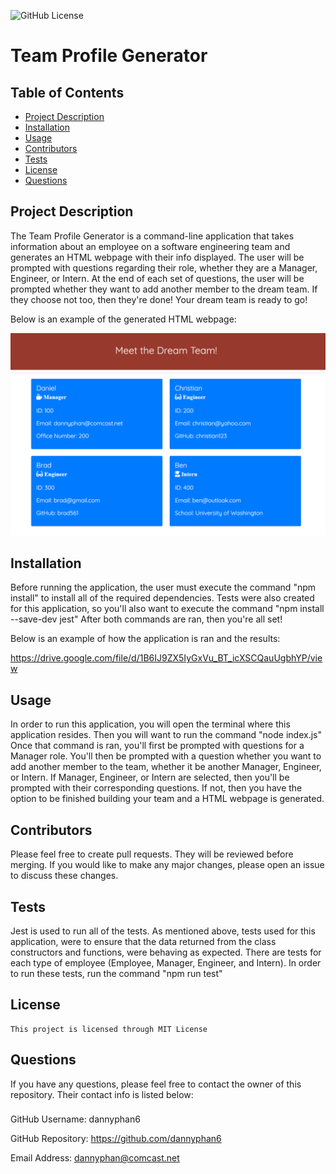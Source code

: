   ![GitHub License](https://img.shields.io/badge/License-MIT%20License-blue.svg)
  # Team Profile Generator
  ## Table of Contents 
  * [Project Description](#description)
  * [Installation](#installation)
  * [Usage](#usage)
  * [Contributors](#contributors)
  * [Tests](#tests)
  * [License](#license)
  * [Questions](#questions)

  ## Project Description
  The Team Profile Generator is a command-line application that takes information about an employee on a software engineering team and generates an HTML webpage with their info displayed. The user will be prompted with questions regarding their role, whether they are a Manager, Engineer, or Intern. At the end of each set of questions, the user will be prompted whether they want to add another member to the dream team.  If they choose not too, then they're done! Your dream team is ready to go! 

  Below is an example of the generated HTML webpage:

  ![Team Profile Generator](./assets/images/team-profile-generator.png)

  ## Installation
  Before running the application, the user must execute the command "npm install" to install all of the required dependencies. Tests were also created for this application, so you'll also want to execute the command "npm install --save-dev jest" After both commands are ran, then you're all set!

  Below is an example of how the application is ran and the results:

  https://drive.google.com/file/d/1B6IJ9ZX5IyGxVu_BT_icXSCQauUgbhYP/view

  ## Usage
  In order to run this application, you will open the terminal where this application resides. Then you will want to run the command "node index.js" Once that command is ran, you'll first be prompted with questions for a Manager role. You'll then be prompted with a question whether you want to add another member to the team, whether it be another Manager, Engineer, or Intern. If Manager, Engineer, or Intern are selected, then you'll be prompted with their corresponding questions. If not, then you have the option to be finished building your team and a HTML webpage is generated.
  
  ## Contributors
  Please feel free to create pull requests. They will be reviewed before merging. If you would like to make any major changes, please open an issue to discuss these changes.
  
  ## Tests
  Jest is used to run all of the tests. As mentioned above, tests used for this application, were to ensure that the data returned from the class constructors and functions, were behaving as expected. There are tests for each type of employee (Employee, Manager, Engineer, and Intern). In order to run these tests, run the command "npm run test"
  
  ## License
    This project is licensed through MIT License 

  ## Questions
  If you have any questions, please feel free to contact the owner of this repository. Their contact info is listed below:

  ### 
  GitHub Username: dannyphan6 

  GitHub Repository: https://github.com/dannyphan6 

  Email Address: dannyphan@comcast.net
